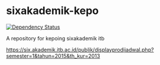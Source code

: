 # sixakademik-kepo

[![Dependency Status](https://img.shields.io/badge/version-release-blue.svg)](https://github.com/tegarajipangestu/sixakademik-kepo)


A repository for kepoing sixakademik itb


https://six.akademik.itb.ac.id/publik/displayprodijadwal.php?semester=1&tahun=2015&th_kur=2013